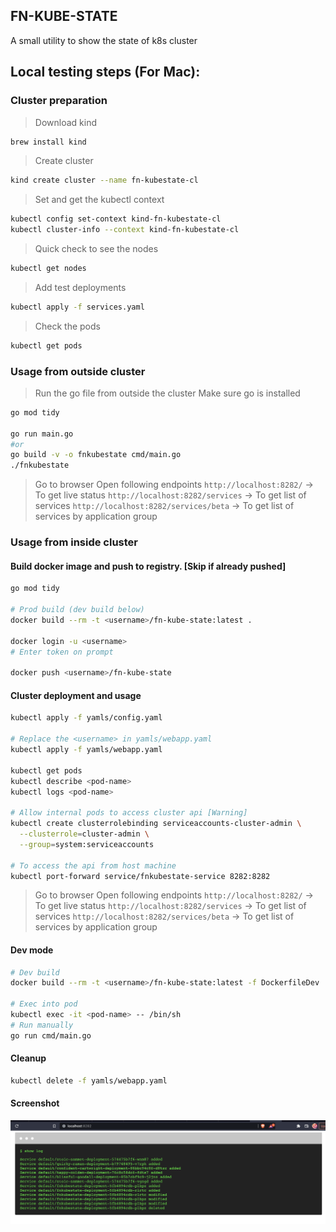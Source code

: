 ## FN-KUBE-STATE

A small utility to show the state of k8s cluster


## Local testing steps (For Mac):

### Cluster preparation
> Download kind

```bash
brew install kind
```

> Create cluster
```bash
kind create cluster --name fn-kubestate-cl
```

> Set and get the kubectl context
```bash
kubectl config set-context kind-fn-kubestate-cl
kubectl cluster-info --context kind-fn-kubestate-cl
```

> Quick check to see the nodes
```bash
kubectl get nodes
```

>Add test deployments
```bash
kubectl apply -f services.yaml
```

> Check the pods
```bash
kubectl get pods
```

### Usage from outside cluster
> Run the go file from outside the cluster
> Make sure go is installed
```bash
go mod tidy

go run main.go
#or
go build -v -o fnkubestate cmd/main.go
./fnkubestate
```

> Go to browser
> Open following endpoints
`http://localhost:8282/` -> To get live status
`http://localhost:8282/services` -> To get list of services
`http://localhost:8282/services/beta` -> To get list of services by application group



### Usage from inside cluster

#### Build docker image and push to registry. [Skip if already pushed]
```bash
go mod tidy

# Prod build (dev build below)
docker build --rm -t <username>/fn-kube-state:latest .

docker login -u <username>
# Enter token on prompt

docker push <username>/fn-kube-state
```

#### Cluster deployment and usage

```bash
kubectl apply -f yamls/config.yaml

# Replace the <username> in yamls/webapp.yaml 
kubectl apply -f yamls/webapp.yaml 

kubectl get pods
kubectl describe <pod-name>
kubectl logs <pod-name>

# Allow internal pods to access cluster api [Warning]
kubectl create clusterrolebinding serviceaccounts-cluster-admin \
  --clusterrole=cluster-admin \
  --group=system:serviceaccounts

# To access the api from host machine
kubectl port-forward service/fnkubestate-service 8282:8282
```

> Go to browser
> Open following endpoints
`http://localhost:8282/` -> To get live status
`http://localhost:8282/services` -> To get list of services
`http://localhost:8282/services/beta` -> To get list of services by application group

#### Dev mode
```bash
# Dev build
docker build --rm -t <username>/fn-kube-state:latest -f DockerfileDev .

# Exec into pod
kubectl exec -it <pod-name> -- /bin/sh
# Run manually
go run cmd/main.go
```
#### Cleanup

```bash
kubectl delete -f yamls/webapp.yaml
```



#### Screenshot

<img src="screen.png" />
